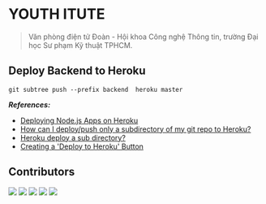 # YOUTH ITUTE

> Văn phòng điện tử Đoàn - Hội khoa Công nghệ Thông tin, trường Đại học Sư phạm Kỹ thuật TPHCM.

## Deploy Backend to Heroku 

```
git subtree push --prefix backend  heroku master
```

***References:***
- [Deploying Node.js Apps on Heroku](https://devcenter.heroku.com/articles/deploying-nodejs)
- [How can I deploy/push only a subdirectory of my git repo to Heroku?](https://stackoverflow.com/q/7539382/10051568)
- [Heroku deploy a sub directory?](https://stackoverflow.com/q/26241683/10051568)
- [Creating a 'Deploy to Heroku' Button](https://devcenter.heroku.com/articles/heroku-button)

## Contributors

[![](https://avatars.githubusercontent.com/u/33385777?v=4&s=64)](https://fb.com/01.tien) 
[![](https://avatars.githubusercontent.com/u/83960491?v=4&s=64)](https://www.facebook.com/sherman.pham.75)
[![](https://avatars.githubusercontent.com/u/82451887?v=4&s=64)](https://www.facebook.com/luan.diep.92/)
[![](https://avatars.githubusercontent.com/u/61308694?v=4&s=64)](https://www.facebook.com/profile.php?id=100029251233497)
[![](https://avatars.githubusercontent.com/u/89307218?v=4&s=64)](https://www.facebook.com/profile.php?id=100011055702857)